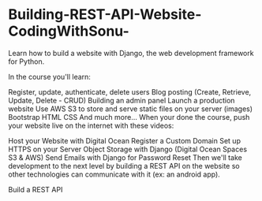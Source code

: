 # Building-REST-API-Website-CodingWithSonu-

Learn how to build a website with Django, the web development framework for Python.

In the course you'll learn:

Register, update, authenticate, delete users
Blog posting (Create, Retrieve, Update, Delete - CRUD)
Building an admin panel
Launch a production website 
Use AWS S3 to store and serve static files on your server (images)
Bootstrap
HTML
CSS
And much more...
When your done the course, push your website live on the internet with these videos:

Host your Website with Digital Ocean
Register a Custom Domain
Set up HTTPS on your Server
Object Storage with Django (Digital Ocean Spaces S3 & AWS)
Send Emails with Django for Password Reset
Then we'll take development to the next level by building a REST API on the website so other technologies can communicate with it (ex: an android app).

Build a REST API
